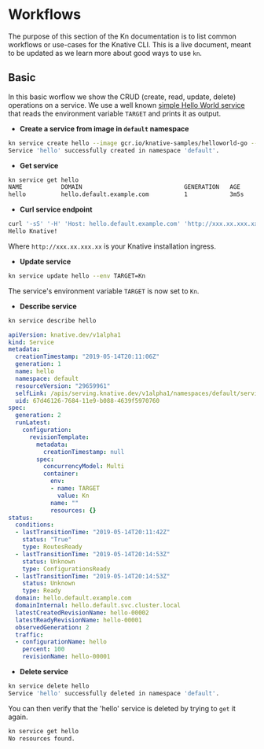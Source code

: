 # Workflows

The purpose of this section of the Kn documentation is to list common workflows or use-cases for the Knative CLI. This is a live document, meant to be updated as we learn more about good ways to use `kn`.

## Basic

In this basic worflow we show the CRUD (create, read, update, delete) operations on a service. We use a well known [simple Hello World service](https://github.com/knative/docs/tree/master/docs/serving/samples/hello-world/helloworld-go) that reads the environment variable `TARGET` and prints it as output.

* **Create a service from image in `default` namespace**

```bash
kn service create hello --image gcr.io/knative-samples/helloworld-go --env TARGET=Knative
Service 'hello' successfully created in namespace 'default'.
```

* **Get service**

```bash
kn service get hello
NAME           DOMAIN                             GENERATION   AGE     CONDITIONS   READY   REASON
hello          hello.default.example.com          1            3m5s    3 OK / 3     True
```

* **Curl service endpoint**

```bash
curl '-sS' '-H' 'Host: hello.default.example.com' 'http://xxx.xx.xxx.xx   '
Hello Knative!
```

Where `http://xxx.xx.xxx.xx` is your Knative installation ingress.

* **Update service**

```bash
kn service update hello --env TARGET=Kn
```

The service's environment variable `TARGET` is now set to `Kn`.

* **Describe service**

```bash
kn service describe hello
```
```yaml
apiVersion: knative.dev/v1alpha1
kind: Service
metadata:
  creationTimestamp: "2019-05-14T20:11:06Z"
  generation: 1
  name: hello
  namespace: default
  resourceVersion: "29659961"
  selfLink: /apis/serving.knative.dev/v1alpha1/namespaces/default/services/hello
  uid: 67d46126-7684-11e9-b088-4639f5970760
spec:
  generation: 2
  runLatest:
    configuration:
      revisionTemplate:
        metadata:
          creationTimestamp: null
        spec:
          concurrencyModel: Multi
          container:
            env:
            - name: TARGET
              value: Kn
            name: ""
            resources: {}
status:
  conditions:
  - lastTransitionTime: "2019-05-14T20:11:42Z"
    status: "True"
    type: RoutesReady
  - lastTransitionTime: "2019-05-14T20:14:53Z"
    status: Unknown
    type: ConfigurationsReady
  - lastTransitionTime: "2019-05-14T20:14:53Z"
    status: Unknown
    type: Ready
  domain: hello.default.example.com
  domainInternal: hello.default.svc.cluster.local
  latestCreatedRevisionName: hello-00002
  latestReadyRevisionName: hello-00001
  observedGeneration: 2
  traffic:
  - configurationName: hello
    percent: 100
    revisionName: hello-00001
```

* **Delete service**

```bash
kn service delete hello
Service 'hello' successfully deleted in namespace 'default'.
```

You can then verify that the 'hello' service is deleted by trying to `get` it again.

```bash
kn service get hello
No resources found.
```